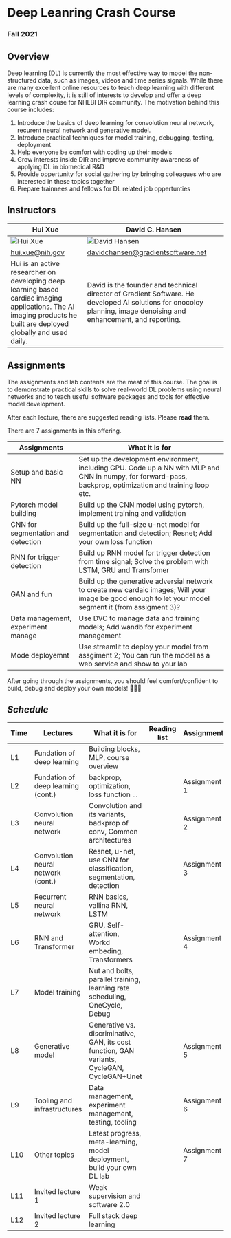 # Deep Leanring Crash Course
### Fall 2021

## Overview

Deep learning (DL) is currently the most effective way to model the non-structured data, such as images, videos and time series signals. While there are many excellent online resources to teach deep learning with different levels of complexity, it is still of interests to develop and offer a deep learning crash couse for NHLBI DIR community. The motivation behind this course includes:

  1. Introduce the basics of deep learning for convolution neural network, recurent neural network and generative model.
  2. Introduce practical techniques for model training, debugging, testing, deployment
  3. Help everyone be comfort with coding up their models
  4. Grow interests inside DIR and improve community awareness of applying DL in biomedical R&D
  5. Provide oppertunity for social gathering by bringing colleagues who are interested in these topics together
  6. Prepare trainnees and fellows for DL related job oppertunties

## Instructors

Hui Xue | David C. Hansen
------------ | -------------
![Hui Xue](https://media-exp1.licdn.com/dms/image/C4D03AQGJuEIlujdiHQ/profile-displayphoto-shrink_200_200/0/1597325607723?e=1620259200&v=beta&t=pXeEwCeXeMfOWCfhAps-eJJ8Qrc_Ok6ql7Gp9skanNg) | ![David Hansen](https://media-exp1.licdn.com/dms/image/C5603AQGMGQ5JOiBsGg/profile-displayphoto-shrink_200_200/0/1516604405465?e=1620259200&v=beta&t=_pjDf9VYzkqg1BFVjGzuygr3OKts2m_adFCMTPvpgMw)
hui.xue@nih.gov | davidchansen@gradientsoftware.net
Hui is an active researcher on developing deep learning based cardiac imaging applications. The AI imaging products he built are deployed globally and used daily.  | David is the founder and technical director of Gradient Software. He developed AI solutions for onocoloy planning, image denoising and enhancement, and reporting. 

## Assignments

The assignments and lab contents are the meat of this course. The goal is to demonstrate practical skills to solve real-world DL problems using neural networks and to teach useful software packages and tools for effective model development.

After each lecture, there are suggested reading lists. Please **read** them.

There are 7 assignments in this offering. 

Assignments  | What it is for
------------ | -------------
Setup and basic NN | Set up the development environment, including GPU. Code up a NN with MLP and CNN in numpy, for forward-pass, backprop, optimization and training loop etc.
Pytorch model building | Build up the CNN model using pytorch, implement training and validation
CNN for segmentation and detection | Build up the full-size u-net model for segmentation and detection; Resnet; Add your own loss function
RNN for trigger detection | Build up RNN model for trigger detection from time signal; Solve the problem with LSTM, GRU and Transfomer
GAN and fun | Build up the generative adversial network to create new cardaic images; Will your image be good enough to let your model segment it (from assigment 3)?
Data management, experiment manage | Use DVC to manage data and training models; Add wandb for experiment management
Mode deployemnt | Use streamlit to deploy your model from assgiment 2; You can run the model as a web service and show to your lab

After going through the assignments, you should feel comfort/confident to build, debug and deploy your own models! :clap::clap::clap:

## *Schedule*

Time     | Lectures                          | What it is for   |  Reading list     | Assignments
---------| --------------------------------- | ---------------- | --------------    | ------------
L1       | Fundation of deep learning        | Building blocks, MLP, course overview                          |                   | 
L2       | Fundation of deep learning (cont.)| backprop, optimization, loss function ...                      |                   | Assignment 1
L3       | Convolution neural network        | Convolution and its variants, badkprop of conv, Common architectures|              | Assignment 2
L4       | Convolution neural network (cont.)| Resnet, u-net, use CNN for classification, segmentation, detection|                | Assignment 3
L5       | Recurrent neural network          | RNN basics, vallina RNN, LSTM                                  |                   | 
L6       | RNN and Transformer               | GRU, Self-attention, Workd embeding, Transformers              |                   | Assignment 4
L7       | Model training                    | Nut and bolts, parallel training, learning rate scheduling, OneCycle, Debug       |                   | 
L8       | Generative  model                 | Generative vs. discriminative, GAN, its cost function, GAN variants, CycleGAN, CycleGAN+Unet        |                   |  Assignment 5
L9       | Tooling and infrastructures       | Data management, experiment management, testing, tooling        |                   |  Assignment 6
L10      | Other topics                      | Latest progress, meta-learning, model deployment, build your own DL lab        |                   |  Assignment 7
L11      | Invited lecture 1                 | Weak supervision and software 2.0        |                   |  
L12      | Invited lecture 2                 | Full stack deep learning        |                   |  
